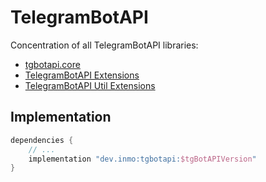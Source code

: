 # TelegramBotAPI

Concentration of all TelegramBotAPI libraries:

* [tgbotapi.core](../tgbotapi.core/README.md)
* [TelegramBotAPI Extensions](../tgbotapi.extensions.api/README.md)
* [TelegramBotAPI Util Extensions](../tgbotapi.extensions.utils/README.md)

## Implementation

```groovy
dependencies {
    // ...
    implementation "dev.inmo:tgbotapi:$tgBotAPIVersion"
}
```
